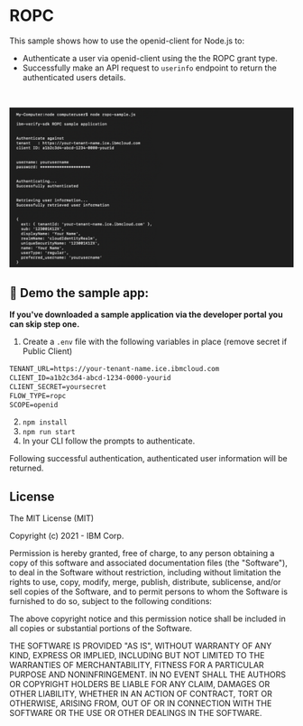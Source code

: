 # ROPC

This sample shows how to use the openid-client for Node.js to:
 - Authenticate a user via openid-client using the the ROPC grant type.
 - Successfully make an API request to `userinfo` endpoint to return the authenticated users details.

<br>

![screenshot](screenshot.png) 

## :rocket: Demo the sample app:
**If you've downloaded a sample application via the developer portal you can skip step one.**
1. Create a `.env` file with the following variables in place (remove secret if Public Client)
```
TENANT_URL=https://your-tenant-name.ice.ibmcloud.com
CLIENT_ID=a1b2c3d4-abcd-1234-0000-yourid
CLIENT_SECRET=yoursecret
FLOW_TYPE=ropc
SCOPE=openid
```

2. `npm install`
3. `npm run start`
4. In your CLI follow the prompts to authenticate.

Following successful authentication, authenticated user information will be returned.

## License

The MIT License (MIT)

Copyright (c) 2021 - IBM Corp.

Permission is hereby granted, free of charge, to any person obtaining a copy of this software and associated documentation files (the "Software"), to deal in the Software without restriction, including without limitation the rights to use, copy, modify, merge, publish, distribute, sublicense, and/or sell copies of the Software, and to permit persons to whom the Software is furnished to do so, subject to the following conditions:

The above copyright notice and this permission notice shall be included in all copies or substantial portions of the Software.

THE SOFTWARE IS PROVIDED "AS IS", WITHOUT WARRANTY OF ANY KIND, EXPRESS OR IMPLIED, INCLUDING BUT NOT LIMITED TO THE WARRANTIES OF MERCHANTABILITY, FITNESS FOR A PARTICULAR PURPOSE AND NONINFRINGEMENT. IN NO EVENT SHALL THE AUTHORS OR COPYRIGHT HOLDERS BE LIABLE FOR ANY CLAIM, DAMAGES OR OTHER LIABILITY, WHETHER IN AN ACTION OF CONTRACT, TORT OR OTHERWISE, ARISING FROM, OUT OF OR IN CONNECTION WITH THE SOFTWARE OR THE USE OR OTHER DEALINGS IN THE SOFTWARE.